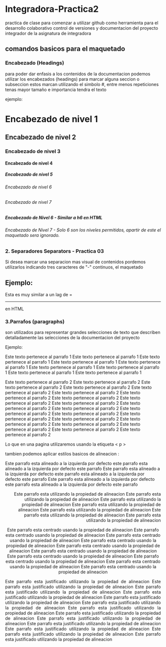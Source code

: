 # Integradora-Practica2
practica de clase para comenzar a utilizar github como herramienta para el desarrollo colaborativo control de versiones y documentacion del proyecto integrador de la asignatura de integradora

## comandos basicos  para el maquetado

### Encabezado (Headings)
para poder dar enfasis a los contenidos de la documentacion podemos utilizar los encabezados (headings)
para marcar alguna seccion o subseccion estos marcan utilizando el simbolo #, entre menos repeticiones tenas mayor tamaño  e importancia tendra el texto

ejemplo:
# Encabezado de nivel 1
## Encabezado de nivel 2
### Encabezado de nivel 3
#### Encabezado de nivel 4
##### Encabezado de nivel 5
###### Encabezado de nivel 6
###### Encabezado de nivel 7

##### Encabezado de Nivel 6 - Similar a h6 en HTML
###### Encabezado de Nivel 7 - Solo 6 son los niveles permitidos, apartir de este el maquetado sera ignorado.

### 2. Separadores Separators - Practica 03
Si desea marcar una separacion mas visual de contenidos pordemos utilizarlos indicando tres caracteres de "-" continuos, el maquetado

Ejemplo:
---
Esta es muy similar a un lag de = <HR> en HTML



### 3.Parrafos (paragraphs)
son utilizados para representar grandes selecciones de texto que describen  detalladamente las selecciones de la documentacion del proyecto

Ejemplo:

Este texto pertenece al parrafo 1 Este texto pertenece al parrafo 1 Este texto pertenece al parrafo 1
Este texto pertenece al parrafo 1 Este texto pertenece al parrafo 1 Este texto pertenece al parrafo 1
Este texto pertenece al parrafo 1 Este texto pertenece al parrafo 1 Este texto pertenece al parrafo 1 

Este texto pertenece al parrafo 2 Este texto pertenece al parrafo 2 Este texto pertenece al parrafo 2
Este texto pertenece al parrafo 2 Este texto pertenece al parrafo 2 Este texto pertenece al parrafo 2
Este texto pertenece al parrafo 2 Este texto pertenece al parrafo 2 Este texto pertenece al parrafo 2
Este texto pertenece al parrafo 2 Este texto pertenece al parrafo 2 Este texto pertenece al parrafo 2
Este texto pertenece al parrafo 2 Este texto pertenece al parrafo 2 Este texto pertenece al parrafo 2
Este texto pertenece al parrafo 2 Este texto pertenece al parrafo 2 Este texto pertenece al parrafo 2
Este texto pertenece al parrafo 2 Este texto pertenece al parrafo 2 Este texto pertenece al parrafo 2

Lo que en una pagina utilizaremos usando la etiqueta  < p >

tambien podemos aplicar estilos basicos de alineacion :

Este parrafo esta alineado a la izquierda por defecto este parrafo esta alineado a la izquierda por defecto este parrafo
Este parrafo esta alineado a la izquierda por defecto este parrafo esta alineado a la izquierda por defecto este parrafo
Este parrafo esta alineado a la izquierda por defecto este parrafo esta alineado a la izquierda por defecto este parrafo

<p align ="right">
Este parrafo esta utilizando la propiedad de alineacion Este parrafo esta utilizando la propiedad de alineacion
Este parrafo esta utilizando la propiedad de alineacion Este parrafo esta utilizando la propiedad de alineacion
Este parrafo esta utilizando la propiedad de alineacion Este parrafo esta utilizando la propiedad de alineacion Este parrafo esta utilizando la propiedad de alineacion
</p>

<p align = "center">
Este parrafo esta centrado usando la propiedad de alineacion Este parrafo esta centrado usando la propiedad de alineacion Este parrafo esta centrado usando la propiedad de alineacion 
Este parrafo esta centrado usando la propiedad de alineacion Este parrafo esta centrado usando la propiedad de alineacion Este parrafo esta centrado usando la propiedad de alineacion Este parrafo esta centrado usando la propiedad de alineacion Este parrafo esta centrado usando la propiedad de alineacion Este parrafo esta centrado usando la propiedad de alineacion Este parrafo esta centrado usando la propiedad de alineacion 
</p>

<p align = "Justify">
Este parrafo esta justificado utilizando la propiedad de alineacion Este parrafo esta justificado utilizando la propiedad de alineacion Este parrafo esta justificado utilizando la propiedad de alineacion Este parrafo esta justificado utilizando la propiedad de alineacion Este parrafo esta justificado utilizando la propiedad de alineacion Este parrafo esta justificado utilizando la propiedad de alineacion Este parrafo esta justificado utilizando la propiedad de alineacion Este parrafo esta justificado utilizando la propiedad de alineacion Este parrafo esta justificado utilizando la propiedad de alineacion Este parrafo esta justificado utilizando la propiedad de alineacion Este parrafo esta justificado utilizando la propiedad de alineacion Este parrafo esta justificado utilizando la propiedad de alineacion Este parrafo esta justificado utilizando la propiedad de alineacion 
</p>


